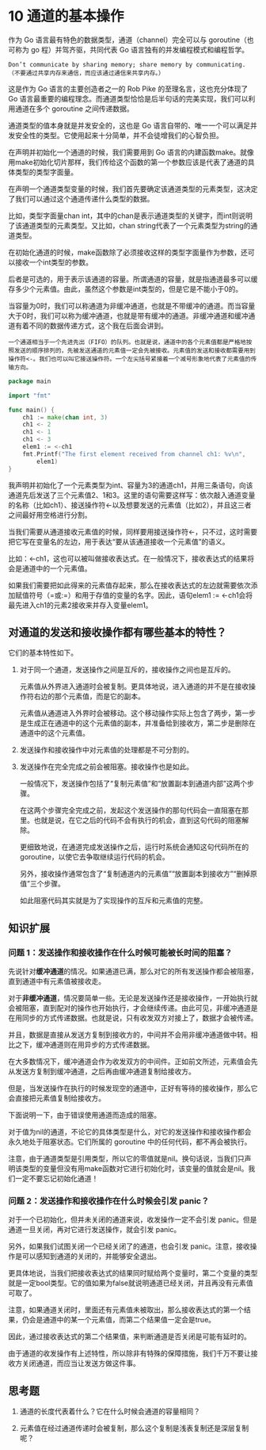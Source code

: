 # 10 通道的基本操作

作为 Go 语言最有特色的数据类型，通道（channel）完全可以与 goroutine（也可称为 go 程）并驾齐驱，共同代表 Go 语言独有的并发编程模式和编程哲学。

    Don’t communicate by sharing memory; share memory by communicating. （不要通过共享内存来通信，而应该通过通信来共享内存。）

这是作为 Go 语言的主要创造者之一的 Rob Pike 的至理名言，这也充分体现了 Go 语言最重要的编程理念。而通道类型恰恰是后半句话的完美实现，我们可以利用通道在多个 goroutine 之间传递数据。

通道类型的值本身就是并发安全的，这也是 Go 语言自带的、唯一一个可以满足并发安全性的类型。它使用起来十分简单，并不会徒增我们的心智负担。

在声明并初始化一个通道的时候，我们需要用到 Go 语言的内建函数make。就像用make初始化切片那样，我们传给这个函数的第一个参数应该是代表了通道的具体类型的类型字面量。

在声明一个通道类型变量的时候，我们首先要确定该通道类型的元素类型，这决定了我们可以通过这个通道传递什么类型的数据。

比如，类型字面量chan int，其中的chan是表示通道类型的关键字，而int则说明了该通道类型的元素类型。又比如，chan string代表了一个元素类型为string的通道类型。

在初始化通道的时候，make函数除了必须接收这样的类型字面量作为参数，还可以接收一个int类型的参数。

后者是可选的，用于表示该通道的容量。所谓通道的容量，就是指通道最多可以缓存多少个元素值。由此，虽然这个参数是int类型的，但是它是不能小于0的。

当容量为0时，我们可以称通道为非缓冲通道，也就是不带缓冲的通道。而当容量大于0时，我们可以称为缓冲通道，也就是带有缓冲的通道。非缓冲通道和缓冲通道有着不同的数据传递方式，这个我在后面会讲到。

    一个通道相当于一个先进先出（FIFO）的队列。也就是说，通道中的各个元素值都是严格地按照发送的顺序排列的，先被发送通道的元素值一定会先被接收。元素值的发送和接收都需要用到操作符<-。我们也可以叫它接送操作符。一个左尖括号紧接着一个减号形象地代表了元素值的传输方向。

```go
package main

import "fmt"

func main() {
	ch1 := make(chan int, 3)
	ch1 <- 2
	ch1 <- 1
	ch1 <- 3
	elem1 := <-ch1
	fmt.Printf("The first element received from channel ch1: %v\n",
		elem1)
}
```

我声明并初始化了一个元素类型为int、容量为3的通道ch1，并用三条语句，向该通道先后发送了三个元素值2、1和3。这里的语句需要这样写：依次敲入通道变量的名称（比如ch1）、接送操作符<-以及想要发送的元素值（比如2），并且这三者之间最好用空格进行分割。

当我们需要从通道接收元素值的时候，同样要用接送操作符<-，只不过，这时需要把它写在变量名的左边，用于表达“要从该通道接收一个元素值”的语义。

比如：<-ch1，这也可以被叫做接收表达式。在一般情况下，接收表达式的结果将会是通道中的一个元素值。

如果我们需要把如此得来的元素值存起来，那么在接收表达式的左边就需要依次添加赋值符号（=或:=）和用于存值的变量的名字。因此，语句elem1 := <-ch1会将最先进入ch1的元素2接收来并存入变量elem1。

## 对通道的发送和接收操作都有哪些基本的特性？

它们的基本特性如下。

1. 对于同一个通道，发送操作之间是互斥的，接收操作之间也是互斥的。

    元素值从外界进入通道时会被复制。更具体地说，进入通道的并不是在接收操作符右边的那个元素值，而是它的副本。

    元素值从通道进入外界时会被移动。这个移动操作实际上包含了两步，第一步是生成正在通道中的这个元素值的副本，并准备给到接收方，第二步是删除在通道中的这个元素值。

2. 发送操作和接收操作中对元素值的处理都是不可分割的。
3. 发送操作在完全完成之前会被阻塞。接收操作也是如此。

    一般情况下，发送操作包括了“复制元素值”和“放置副本到通道内部”这两个步骤。

    在这两个步骤完全完成之前，发起这个发送操作的那句代码会一直阻塞在那里。也就是说，在它之后的代码不会有执行的机会，直到这句代码的阻塞解除。

    更细致地说，在通道完成发送操作之后，运行时系统会通知这句代码所在的 goroutine，以使它去争取继续运行代码的机会。

    另外，接收操作通常包含了“复制通道内的元素值”“放置副本到接收方”“删掉原值”三个步骤。

    如此阻塞代码其实就是为了实现操作的互斥和元素值的完整。

## 知识扩展

### 问题 1：发送操作和接收操作在什么时候可能被长时间的阻塞？

先说针对**缓冲通道**的情况。如果通道已满，那么对它的所有发送操作都会被阻塞，直到通道中有元素值被接收走。

对于**非缓冲通道**，情况要简单一些。无论是发送操作还是接收操作，一开始执行就会被阻塞，直到配对的操作也开始执行，才会继续传递。由此可见，非缓冲通道是在用同步的方式传递数据。也就是说，只有收发双方对接上了，数据才会被传递。

并且，数据是直接从发送方复制到接收方的，中间并不会用非缓冲通道做中转。相比之下，缓冲通道则在用异步的方式传递数据。

在大多数情况下，缓冲通道会作为收发双方的中间件。正如前文所述，元素值会先从发送方复制到缓冲通道，之后再由缓冲通道复制给接收方。

但是，当发送操作在执行的时候发现空的通道中，正好有等待的接收操作，那么它会直接把元素值复制给接收方。

下面说明一下，由于错误使用通道而造成的阻塞。

对于值为nil的通道，不论它的具体类型是什么，对它的发送操作和接收操作都会永久地处于阻塞状态。它们所属的 goroutine 中的任何代码，都不再会被执行。

注意，由于通道类型是引用类型，所以它的零值就是nil。换句话说，当我们只声明该类型的变量但没有用make函数对它进行初始化时，该变量的值就会是nil。我们一定不要忘记初始化通道！

### 问题 2：发送操作和接收操作在什么时候会引发 panic？

对于一个已初始化，但并未关闭的通道来说，收发操作一定不会引发 panic。但是通道一旦关闭，再对它进行发送操作，就会引发 panic。

另外，如果我们试图关闭一个已经关闭了的通道，也会引发 panic。注意，接收操作是可以感知到通道的关闭的，并能够安全退出。

更具体地说，当我们把接收表达式的结果同时赋给两个变量时，第二个变量的类型就是一定bool类型。它的值如果为false就说明通道已经关闭，并且再没有元素值可取了。

注意，如果通道关闭时，里面还有元素值未被取出，那么接收表达式的第一个结果，仍会是通道中的某一个元素值，而第二个结果值一定会是true。

因此，通过接收表达式的第二个结果值，来判断通道是否关闭是可能有延时的。

由于通道的收发操作有上述特性，所以除非有特殊的保障措施，我们千万不要让接收方关闭通道，而应当让发送方做这件事。

## 思考题

1. 通道的长度代表着什么？它在什么时候会通道的容量相同？
    
2. 元素值在经过通道传递时会被复制，那么这个复制是浅表复制还是深层复制呢？